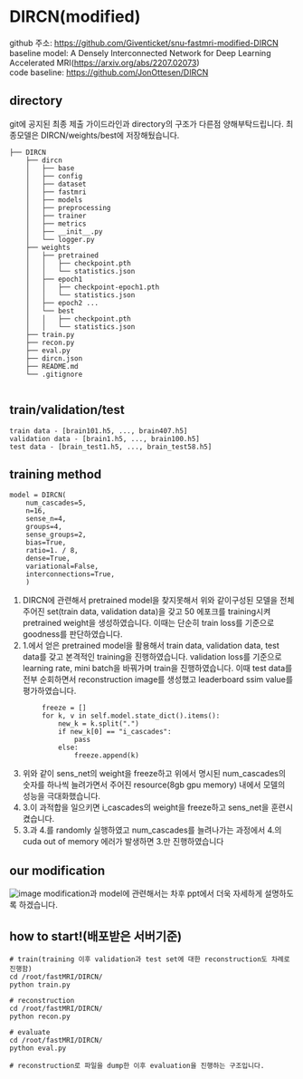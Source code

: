 
# DIRCN(modified)
github 주소: https://github.com/Giventicket/snu-fastmri-modified-DIRCN
<br/>
baseline model: A Densely Interconnected Network for Deep Learning Accelerated MRI(https://arxiv.org/abs/2207.02073)
<br/>
code baseline: https://github.com/JonOttesen/DIRCN
## directory

git에 공지된 최종 제출 가이드라인과 directory의 구조가 다른점 양해부탁드립니다.
최종모델은 DIRCN/weights/best에 저장해뒀습니다.
```
├── DIRCN
    ├── dircn
    │   ├── base
    │   ├── config
    │   ├── dataset
    │   ├── fastmri
    │   ├── models
    │   ├── preprocessing
    │   ├── trainer
    │   ├── metrics
    │   ├── __init__.py
    │   └── logger.py
    ├── weights
    │   ├── pretrained
    │   │   ├── checkpoint.pth
    │   │   └── statistics.json
    │   ├── epoch1
    │   │   ├── checkpoint-epoch1.pth
    │   │   └── statistics.json
    │   ├── epoch2 ...
    │   └── best
    │   │   ├── checkpoint.pth
    │   │   └── statistics.json
    ├── train.py
    ├── recon.py
    ├── eval.py
    ├── dircn.json
    ├── README.md
    └── .gitignore
        
```

## train/validation/test
```
train data - [brain101.h5, ..., brain407.h5]
validation data - [brain1.h5, ..., brain100.h5]
test data - [brain_test1.h5, ..., brain_test58.h5]
```

## training method
```
model = DIRCN(
    num_cascades=5,
    n=16,
    sense_n=4,
    groups=4,
    sense_groups=2,
    bias=True,
    ratio=1. / 8,
    dense=True,
    variational=False,
    interconnections=True,
    )
```
1. DIRCN에 관련해서 pretrained model을 찾지못해서 위와 같이구성된 모델을 전체 주어진 set(train data, validation data)을 갖고 50 에포크를 training시켜 pretrained weight을 생성하였습니다. 이때는 단순히 train loss를 기준으로 goodness를 판단하였습니다.
2. 1.에서 얻은 pretrained model을 활용해서 train data, validation data, test data를 갖고 본격적인 training을 진행하였습니다. validation loss를 기준으로 learning rate, mini batch을 바꿔가며 train을 진행하였습니다. 이때 test data를 전부 순회하면서 reconstruction image를 생성했고 leaderboard ssim value를 평가하였습니다.
```
        freeze = []
        for k, v in self.model.state_dict().items():
            new_k = k.split(".")
            if new_k[0] == "i_cascades":
                pass
            else:
                freeze.append(k)
```
3. 위와 같이 sens_net의 weight을 freeze하고 위에서 명시된 num_cascades의 숫자를 하나씩 늘려가면서 주어진 resource(8gb gpu memory) 내에서 모델의 성능을 극대화했습니다.
4. 3.이 과적합을 일으키면 i_cascades의 weight을 freeze하고 sens_net을 훈련시켰습니다.
5. 3.과 4.를 randomly 실행하였고 num_cascades를 늘려나가는 과정에서 4.의 cuda out of memory 에러가 발생하면 3.만 진행하였습니다

## our modification
![image](https://user-images.githubusercontent.com/39179946/185732142-44dcc3fb-d541-4b9d-bbc0-222c3e613780.png)
modification과 model에 관련해서는 차후 ppt에서 더욱 자세하게 설명하도록 하겠습니다.

## how to start!(배포받은 서버기준)
```
# train(training 이후 validation과 test set에 대한 reconstruction도 차례로 진행함)
cd /root/fastMRI/DIRCN/
python train.py

# reconstruction
cd /root/fastMRI/DIRCN/
python recon.py

# evaluate
cd /root/fastMRI/DIRCN/
python eval.py

# reconstruction로 파일을 dump한 이후 evaluation을 진행하는 구조입니다.
```

